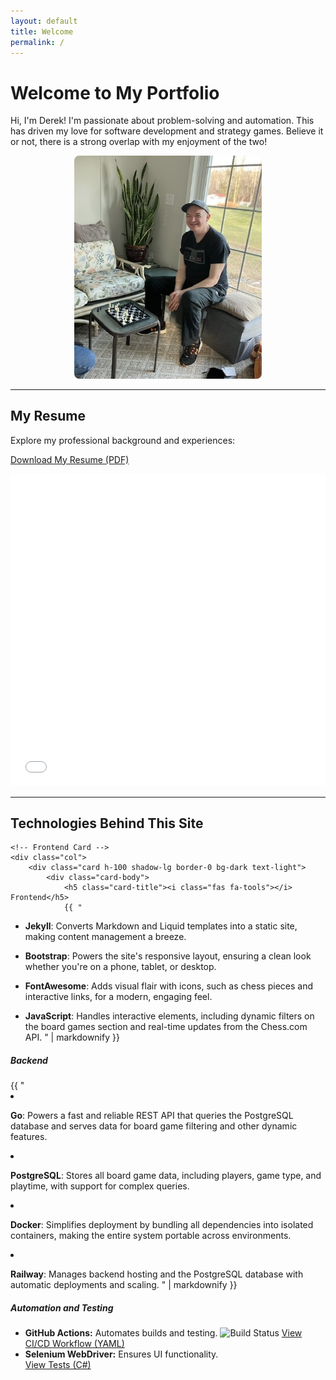 ```yaml
---
layout: default
title: Welcome
permalink: /
---
```


# <i class="fas fa-user-tie"></i> Welcome to My Portfolio

Hi, I'm Derek! I'm passionate about problem-solving and automation. This has driven my love for software development and strategy games. Believe it or not, there is a strong overlap with my enjoyment of the two!

<p style="text-align: center;">
    <img src="/assets/images/prof_chess.jpg" alt="Picture of me playing chess" style="max-width: 300px; border-radius: 8px;">
</p>

---

## <i class="fas fa-file-alt"></i> My Resume
Explore my professional background and experiences:
<p>
    <a href="/assets/pdf/DM_Resume_2024.pdf" download>
        <i class="fas fa-file-download"></i> Download My Resume (PDF)
    </a>
</p>


<iframe src="/assets/pdf/DM_Resume_2024.pdf" width="100%" height="500px" style="border: none;"></iframe>

---

## <i class="fas fa-laptop-code"></i> Technologies Behind This Site

<div class="row row-cols-1 row-cols-md-2 g-4">

    <!-- Frontend Card -->
    <div class="col">
        <div class="card h-100 shadow-lg border-0 bg-dark text-light">
            <div class="card-body">
                <h5 class="card-title"><i class="fas fa-tools"></i> Frontend</h5>
                {{ "
- **Jekyll**: Converts Markdown and Liquid templates into a static site, making content management a breeze.
- **Bootstrap**: Powers the site's responsive layout, ensuring a clean look whether you're on a phone, tablet, or desktop.
- **FontAwesome**: Adds visual flair with icons, such as chess pieces and interactive links, for a modern, engaging feel.
- **JavaScript**: Handles interactive elements, including dynamic filters on the board games section and real-time updates from the Chess.com API.
" | markdownify }}
            </div>
        </div>
    </div>

    <!-- Backend Card -->
    <div class="col">
        <div class="card h-100 shadow-lg border-0 bg-dark text-light">
            <div class="card-body">
                <h5 class="card-title"><i class="fas fa-server"></i> Backend</h5>
                {{ "
- **Go**: Powers a fast and reliable REST API that queries the PostgreSQL database and serves data for board game filtering and other dynamic features.
- **PostgreSQL**: Stores all board game data, including players, game type, and playtime, with support for complex queries.
- **Docker**: Simplifies deployment by bundling all dependencies into isolated containers, making the entire system portable across environments.
- **Railway**: Manages backend hosting and the PostgreSQL database with automatic deployments and scaling.
" | markdownify }}
            </div>
        </div>
    </div>

    <!-- Automation and Testing Card -->
    <div class="col">
        <div class="card h-100 shadow-lg border-0 bg-dark text-light">
            <div class="card-body">
                <h5 class="card-title"><i class="fab fa-github"></i> Automation and Testing</h5>
                <ul>
                    <li>
                        <strong>GitHub Actions:</strong> Automates builds and testing.
                        <img src="https://github.com/drmDev/drmDev.github.io/actions/workflows/ci-cd.yml/badge.svg" alt="Build Status" style="max-width: 100%;">
                        <a href="https://github.com/drmDev/drmDev.github.io/blob/main/.github/workflows/ci-cd.yml" target="_blank" rel="noopener noreferrer">
                            View CI/CD Workflow (YAML)
                        </a>
                    </li>
                    <li>
                        <strong>Selenium WebDriver:</strong> Ensures UI functionality.
                        <br>
                        <a href="https://github.com/drmDev/drmDev.github.io/tree/main/SeleniumTests" target="_blank" rel="noopener noreferrer">
                            View Tests (C#)
                        </a>
                    </li>
                </ul>
            </div>
        </div>
    </div>
</div>

